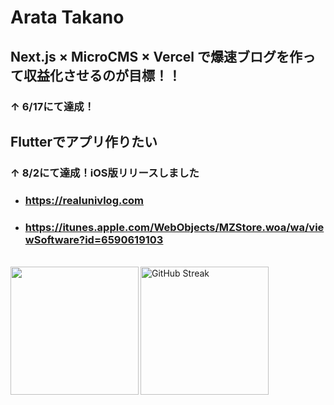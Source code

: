 # Arata Takano
## Next.js × MicroCMS × Vercel で爆速ブログを作って収益化させるのが目標！！
### ↑ 6/17にて達成！
## Flutterでアプリ作りたい
### ↑ 8/2にて達成！iOS版リリースしました
- ### https://realunivlog.com
- ### https://itunes.apple.com/WebObjects/MZStore.woa/wa/viewSoftware?id=6590619103
<br>

<a href="https://github.com/tocoteron">
  <img align="left" height="205px" src="https://github-readme-stats.vercel.app/api/top-langs/?username=Arata1202&layout=compact&langs_count=10&theme=tokyonight" />
</a>
<a href="https://git.io/streak-stats">
  <img height="205px" src="https://github-readme-streak-stats.herokuapp.com?user=Arata1202&theme=tokyonight&locale=ja" alt="GitHub Streak" />
</a>
<br>
<!-- <a href="https://komarev.com/ghpvc/?username=Arata1202&color=blue">
  <img src="https://komarev.com/ghpvc/?username=Arata1202&color=blue" alt="Profile Views" />
</a> -->
